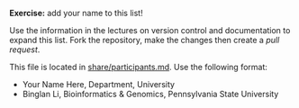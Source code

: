 
**Exercise:** add your name to this list! 

Use the information in the lectures on version control and documentation to expand this list.
Fork the repository, make the changes then create a *pull request*.

This file is located in [share/participants.md][url]. Use the following format:

* Your Name Here, Department, University 
* Binglan Li, Bioinformatics & Genomics, Pennsylvania State University

[url]: https://github.com/biostars/bootcamp-central/blob/master/web/2016/share/participants.md
